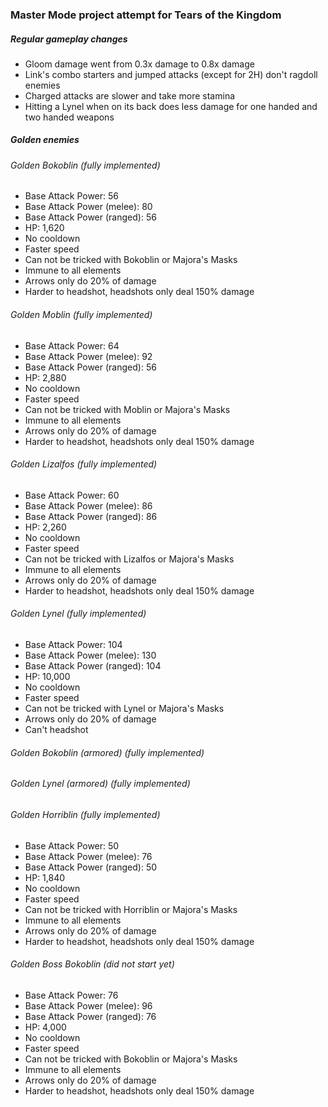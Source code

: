 ### Master Mode project attempt for Tears of the Kingdom

##### Regular gameplay changes
- Gloom damage went from 0.3x damage to 0.8x damage
- Link's combo starters and jumped attacks (except for 2H) don't ragdoll enemies
- Charged attacks are slower and take more stamina
- Hitting a Lynel when on its back does less damage for one handed and two handed weapons

##### Golden enemies

###### Golden Bokoblin (fully implemented)
- Base Attack Power: 56
- Base Attack Power (melee): 80
- Base Attack Power (ranged): 56
- HP: 1,620
- No cooldown
- Faster speed
- Can not be tricked with Bokoblin or Majora's Masks
- Immune to all elements
- Arrows only do 20% of damage
- Harder to headshot, headshots only deal 150% damage

###### Golden Moblin (fully implemented)
- Base Attack Power: 64
- Base Attack Power (melee): 92
- Base Attack Power (ranged): 56
- HP: 2,880
- No cooldown
- Faster speed
- Can not be tricked with Moblin or Majora's Masks
- Immune to all elements
- Arrows only do 20% of damage
- Harder to headshot, headshots only deal 150% damage

###### Golden Lizalfos (fully implemented)
- Base Attack Power: 60
- Base Attack Power (melee): 86
- Base Attack Power (ranged): 86
- HP: 2,260
- No cooldown
- Faster speed
- Can not be tricked with Lizalfos or Majora's Masks
- Immune to all elements
- Arrows only do 20% of damage
- Harder to headshot, headshots only deal 150% damage

###### Golden Lynel (fully implemented)
- Base Attack Power: 104
- Base Attack Power (melee): 130
- Base Attack Power (ranged): 104
- HP: 10,000
- No cooldown
- Faster speed
- Can not be tricked with Lynel or Majora's Masks
- Arrows only do 20% of damage
- Can't headshot

###### Golden Bokoblin (armored) (fully implemented)

###### Golden Lynel (armored) (fully implemented)

###### Golden Horriblin (fully implemented)
- Base Attack Power: 50
- Base Attack Power (melee): 76
- Base Attack Power (ranged): 50
- HP: 1,840
- No cooldown
- Faster speed
- Can not be tricked with Horriblin or Majora's Masks
- Immune to all elements
- Arrows only do 20% of damage
- Harder to headshot, headshots only deal 150% damage

###### Golden Boss Bokoblin (did not start yet)
- Base Attack Power: 76
- Base Attack Power (melee): 96
- Base Attack Power (ranged): 76
- HP: 4,000
- No cooldown
- Faster speed
- Can not be tricked with Bokoblin or Majora's Masks
- Immune to all elements
- Arrows only do 20% of damage
- Harder to headshot, headshots only deal 150% damage